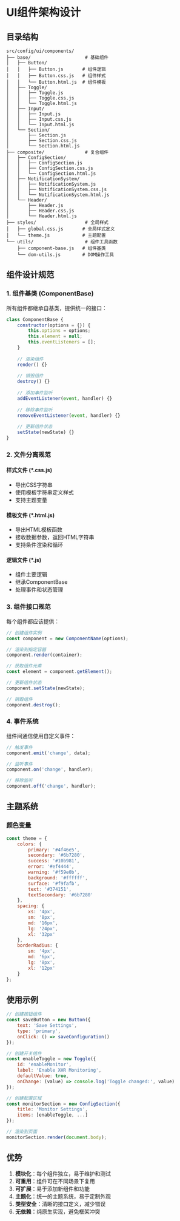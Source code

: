 # UI组件架构设计

## 目录结构

```
src/config/ui/components/
├── base/                    # 基础组件
│   ├── Button/
│   │   ├── Button.js       # 组件逻辑
│   │   ├── Button.css.js   # 组件样式
│   │   └── Button.html.js  # 组件模板
│   ├── Toggle/
│   │   ├── Toggle.js
│   │   ├── Toggle.css.js
│   │   └── Toggle.html.js
│   ├── Input/
│   │   ├── Input.js
│   │   ├── Input.css.js
│   │   └── Input.html.js
│   └── Section/
│       ├── Section.js
│       ├── Section.css.js
│       └── Section.html.js
├── composite/               # 复合组件
│   ├── ConfigSection/
│   │   ├── ConfigSection.js
│   │   ├── ConfigSection.css.js
│   │   └── ConfigSection.html.js
│   ├── NotificationSystem/
│   │   ├── NotificationSystem.js
│   │   ├── NotificationSystem.css.js
│   │   └── NotificationSystem.html.js
│   └── Header/
│       ├── Header.js
│       ├── Header.css.js
│       └── Header.html.js
├── styles/                  # 全局样式
│   ├── global.css.js       # 全局样式定义
│   └── theme.js            # 主题配置
└── utils/                   # 组件工具函数
    ├── component-base.js   # 组件基类
    └── dom-utils.js        # DOM操作工具
```

## 组件设计规范

### 1. 组件基类 (ComponentBase)

所有组件都继承自基类，提供统一的接口：

```javascript
class ComponentBase {
    constructor(options = {}) {
        this.options = options;
        this.element = null;
        this.eventListeners = [];
    }
    
    // 渲染组件
    render() {}
    
    // 销毁组件
    destroy() {}
    
    // 添加事件监听
    addEventListener(event, handler) {}
    
    // 移除事件监听
    removeEventListener(event, handler) {}
    
    // 更新组件状态
    setState(newState) {}
}
```

### 2. 文件分离规范

#### 样式文件 (*.css.js)
- 导出CSS字符串
- 使用模板字符串定义样式
- 支持主题变量

#### 模板文件 (*.html.js)
- 导出HTML模板函数
- 接收数据参数，返回HTML字符串
- 支持条件渲染和循环

#### 逻辑文件 (*.js)
- 组件主要逻辑
- 继承ComponentBase
- 处理事件和状态管理

### 3. 组件接口规范

每个组件都应该提供：

```javascript
// 创建组件实例
const component = new ComponentName(options);

// 渲染到指定容器
component.render(container);

// 获取组件元素
const element = component.getElement();

// 更新组件状态
component.setState(newState);

// 销毁组件
component.destroy();
```

### 4. 事件系统

组件间通信使用自定义事件：

```javascript
// 触发事件
component.emit('change', data);

// 监听事件
component.on('change', handler);

// 移除监听
component.off('change', handler);
```

## 主题系统

### 颜色变量
```javascript
const theme = {
    colors: {
        primary: '#4f46e5',
        secondary: '#6b7280',
        success: '#10b981',
        error: '#ef4444',
        warning: '#f59e0b',
        background: '#ffffff',
        surface: '#f9fafb',
        text: '#374151',
        textSecondary: '#6b7280'
    },
    spacing: {
        xs: '4px',
        sm: '8px',
        md: '16px',
        lg: '24px',
        xl: '32px'
    },
    borderRadius: {
        sm: '4px',
        md: '6px',
        lg: '8px',
        xl: '12px'
    }
};
```

## 使用示例

```javascript
// 创建按钮组件
const saveButton = new Button({
    text: 'Save Settings',
    type: 'primary',
    onClick: () => saveConfiguration()
});

// 创建开关组件
const enableToggle = new Toggle({
    id: 'enableMonitor',
    label: 'Enable XHR Monitoring',
    defaultValue: true,
    onChange: (value) => console.log('Toggle changed:', value)
});

// 创建配置区域
const monitorSection = new ConfigSection({
    title: 'Monitor Settings',
    items: [enableToggle, ...]
});

// 渲染到页面
monitorSection.render(document.body);
```

## 优势

1. **模块化**：每个组件独立，易于维护和测试
2. **可重用**：组件可在不同场景下复用
3. **可扩展**：易于添加新组件和功能
4. **主题化**：统一的主题系统，易于定制外观
5. **类型安全**：清晰的接口定义，减少错误
6. **无依赖**：纯原生实现，避免框架冲突
